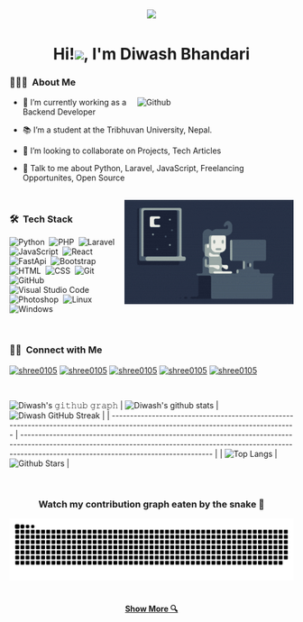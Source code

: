 <h1 align="center">
  <a href="https://git.io/typing-svg">
    <img src="https://readme-typing-svg.herokuapp.com/?lines=Hi+There!+👋;+Myself+Diwash+Bhandari!;&center=true&size=45">
  </a>
</h1>

<div align="center">
<h1 align="center">Hi!<img width="35" src="https://github.com/Diwas2055/Diwas2055/blob/main/resources/img/waving.gif">, I'm Diwash Bhandari</h1>
</div>

### 👨🏻‍💻 &nbsp;About Me 

<img width="55%" align="right" alt="Github"
   src="https://raw.githubusercontent.com/onimur/.github/master/.resources/git-header.svg" />

- 🔭 I’m currently working as a Backend Developer 

- 📚 I’m a student at the Tribhuvan University, Nepal.

- 👯 I’m looking to collaborate on Projects, Tech Articles

- 💬 Talk to me about Python, Laravel, JavaScript, Freelancing Opportunites, Open Source

<br/>

<img alt="Night Coding" src="https://raw.githubusercontent.com/AVS1508/AVS1508/master/assets/Night-Coding.gif" align="right"/>

### 🛠 &nbsp;Tech Stack

![Python](https://img.shields.io/badge/-Python-05122A?style=flat&logo=python)&nbsp;
![PHP](https://img.shields.io/badge/-PHP-05122A?style=flat&logo=PHP&logoColor=f05340)&nbsp;
![Laravel](https://img.shields.io/badge/-Laravel-05122A?style=flat&logo=laravel&logoColor=f05340)&nbsp;
![JavaScript](https://img.shields.io/badge/-JavaScript-05122A?style=flat&logo=javascript)&nbsp;
![React](https://img.shields.io/badge/-React-05122A?style=flat&logo=react)&nbsp;
![FastApi](https://img.shields.io/badge/-FastApi-05122A?style=flat&logo=FastApi)&nbsp;
![Bootstrap](https://img.shields.io/badge/-Bootstrap-05122A?style=flat&logo=bootstrap&logoColor=563D7C)
![HTML](https://img.shields.io/badge/-HTML-05122A?style=flat&logo=HTML5)&nbsp;
![CSS](https://img.shields.io/badge/-CSS-05122A?style=flat&logo=CSS3&logoColor=1572B6)&nbsp;
![Git](https://img.shields.io/badge/-Git-05122A?style=flat&logo=git)&nbsp;
![GitHub](https://img.shields.io/badge/-GitHub-05122A?style=flat&logo=github)&nbsp;
![Visual Studio Code](https://img.shields.io/badge/-Visual%20Studio%20Code-05122A?style=flat&logo=visual-studio-code&logoColor=007ACC)&nbsp;
![Photoshop](https://img.shields.io/badge/-Photoshop-05122A?style=flat&logo=adobe-photoshop)&nbsp;
![Linux](https://img.shields.io/badge/linux-0078D6?style=flat&logo=linux&logoColor=black)&nbsp;
![Windows](https://img.shields.io/badge/Windows-0078D6?style=flat&logo=windows)&nbsp;

<br/>

### 🤝🏻 &nbsp;Connect with Me 
<a href="https://www.linkedin.com/in/diwash-bhandari-3814b2157/" target="blank"><img align="center"
      src="https://img.shields.io/badge/linkedin-%231DA1F2.svg?style=for-the-badge&logo=linkedin&logoColor=white"
      alt="shree0105" height="30" /></a>
<a href="https://dribbble.com/Shree0105" target="blank"><img align="center"
      src="https://img.shields.io/badge/Dribbble-EA4C89?style=for-the-badge&logo=dribbble&logoColor=white" alt="shree0105"
      height="30" /></a>
<a href="mailto:diwasb54@gmail.com" target="blank"><img align="center"
      src="https://img.shields.io/badge/gmail-EA4335.svg?style=for-the-badge&logo=gmail&logoColor=white" alt="shree0105"
      height="30" /></a>
<a href="https://www.github.com/Diwas2055" target="blank"><img align="center"
      src="https://img.shields.io/badge/GitHub-100000?style=for-the-badge&logo=github&logoColor=white" alt="shree0105"
      height="30" /></a>
<a href="hhttp://meroweb.tk/" target="blank"><img align="center"
      src="https://img.shields.io/badge/Brave-FF1B2D?style=for-the-badge&logo=Brave&logoColor=white" alt="shree0105"
      height="30" /></a>

<br/>

![Diwash's 𝚐𝚒𝚝𝚑𝚞𝚋 𝚐𝚛𝚊𝚙𝚑](https://activity-graph.herokuapp.com/graph?username=Diwas2055&theme=react-dark&hide_border=true&area=true)
| ![Diwash's github stats](https://github-readme-stats.vercel.app/api?username=Diwas2055&show_icons=true&theme=react-dark)             | ![Diwash GitHub Streak](https://github-readme-streak-stats.herokuapp.com/?user=Diwas2055&theme=react-dark)                                                                                                           |
| --------------------------------------------------------------------------------------------------------------------------------- | ----------------------------------------------------------------------------------------------------------------------------------------------------------------------------------------------------------------- |
| ![Top Langs](https://github-readme-stats.vercel.app/api/top-langs/?username=Diwas2055&langs_count=8&theme=react-dark&layout=compact) | ![Github Stars](https://github-readme-stats.vercel.app/api?username=Diwas2055&show_icons=true&locale=en&count_private=true&hide_rank=true&custom_title=My%20GitHub%20Stats&disable_animations=true&theme=react-dark) |

<br/>
<div align="center">
<h3> Watch my contribution graph eaten by the snake 🐍</h3>  
<img  src="https://github.com/Diwas2055/Diwas2055/blob/output/github-contribution-grid-snake.svg">  
</div>
<br/>
<h4 align="center">
  <a href="https://github.com/Diwas2055?tab=repositories" title="Show Repositories">Show More 🔍</a>
</h4>
